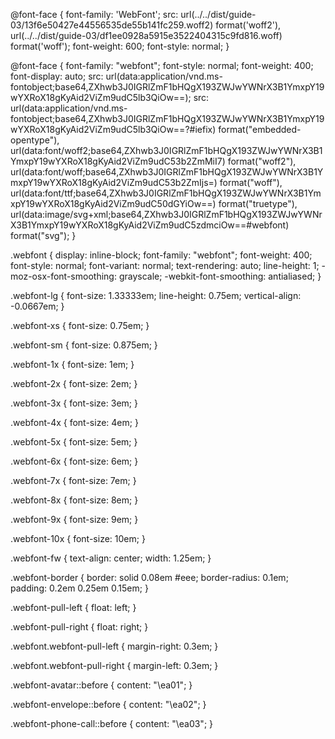 @font-face {
    font-family: 'WebFont';
    src:  url(../../dist/guide-03/13f6e50427e44556535de55b141fc259.woff2) format('woff2'),
          url(../../dist/guide-03/df1ee0928a5915e3522404315c9fd816.woff) format('woff');
    font-weight: 600;
    font-style: normal;
  }


@font-face {
  font-family: "webfont";
  font-style: normal;
  font-weight: 400;
  font-display: auto;
  src: url(data:application/vnd.ms-fontobject;base64,ZXhwb3J0IGRlZmF1bHQgX193ZWJwYWNrX3B1YmxpY19wYXRoX18gKyAid2ViZm9udC5lb3QiOw==);
  src: url(data:application/vnd.ms-fontobject;base64,ZXhwb3J0IGRlZmF1bHQgX193ZWJwYWNrX3B1YmxpY19wYXRoX18gKyAid2ViZm9udC5lb3QiOw==?#iefix) format("embedded-opentype"), url(data:font/woff2;base64,ZXhwb3J0IGRlZmF1bHQgX193ZWJwYWNrX3B1YmxpY19wYXRoX18gKyAid2ViZm9udC53b2ZmMiI7) format("woff2"), url(data:font/woff;base64,ZXhwb3J0IGRlZmF1bHQgX193ZWJwYWNrX3B1YmxpY19wYXRoX18gKyAid2ViZm9udC53b2ZmIjs=) format("woff"), url(data:font/ttf;base64,ZXhwb3J0IGRlZmF1bHQgX193ZWJwYWNrX3B1YmxpY19wYXRoX18gKyAid2ViZm9udC50dGYiOw==) format("truetype"), url(data:image/svg+xml;base64,ZXhwb3J0IGRlZmF1bHQgX193ZWJwYWNrX3B1YmxpY19wYXRoX18gKyAid2ViZm9udC5zdmciOw==#webfont) format("svg");
}

.webfont {
  display: inline-block;
  font-family: "webfont";
  font-weight: 400;
  font-style: normal;
  font-variant: normal;
  text-rendering: auto;
  line-height: 1;
  -moz-osx-font-smoothing: grayscale;
  -webkit-font-smoothing: antialiased;
}

.webfont-lg {
  font-size: 1.33333em;
  line-height: 0.75em;
  vertical-align: -0.0667em;
}

.webfont-xs {
  font-size: 0.75em;
}

.webfont-sm {
  font-size: 0.875em;
}

.webfont-1x {
  font-size: 1em;
}

.webfont-2x {
  font-size: 2em;
}

.webfont-3x {
  font-size: 3em;
}

.webfont-4x {
  font-size: 4em;
}

.webfont-5x {
  font-size: 5em;
}

.webfont-6x {
  font-size: 6em;
}

.webfont-7x {
  font-size: 7em;
}

.webfont-8x {
  font-size: 8em;
}

.webfont-9x {
  font-size: 9em;
}

.webfont-10x {
  font-size: 10em;
}

.webfont-fw {
  text-align: center;
  width: 1.25em;
}

.webfont-border {
  border: solid 0.08em #eee;
  border-radius: 0.1em;
  padding: 0.2em 0.25em 0.15em;
}

.webfont-pull-left {
  float: left;
}

.webfont-pull-right {
  float: right;
}

.webfont.webfont-pull-left {
  margin-right: 0.3em;
}

.webfont.webfont-pull-right {
  margin-left: 0.3em;
}


.webfont-avatar::before {
  content: "\ea01";
}

.webfont-envelope::before {
  content: "\ea02";
}

.webfont-phone-call::before {
  content: "\ea03";
}